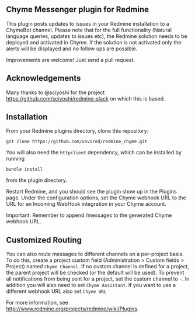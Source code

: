 ## Chyme Messenger plugin for Redmine

This plugin posts updates to issues in your Redmine installation to a ChymeBot
channel. Please note that for the full functionality (Natural language queries, updates to issues etc),
the Redmine solution needs to be deployed and activated in Chyme.  If the solution is not activated only
the alerts will be displayed and no follow ups are possible.

Improvements are welcome! Just send a pull request.

## Acknowledgements

Many thanks to @sciyoshi for the project https://github.com/sciyoshi/redmine-slack on which this is based.

## Installation

From your Redmine plugins directory, clone this repository:

    git clone https://github.com/unvired/redmine_chyme.git

You will also need the `httpclient` dependency, which can be installed by running

    bundle install

from the plugin directory.

Restart Redmine, and you should see the plugin show up in the Plugins page.
Under the configuration options, set the Chyme webhook URL to the URL for an
Incoming WebHook integration in your Chyme account.

Important:  Remember to append /messages to the generated Chyme webhook URL.

## Customized Routing

You can also route messages to different channels on a per-project basis. To
do this, create a project custom field (Administration > Custom fields > Project)
named `Chyme Channel`. If no custom channel is defined for a project, the parent
project will be checked (or the default will be used). To prevent all notifications
from being sent for a project, set the custom channel to `-`.  In addition you will
also need to set `Chyme Assistant`.  If you want to use a different webhook URL also set `Chyme URL`

For more information, see http://www.redmine.org/projects/redmine/wiki/Plugins.
